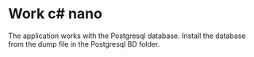 # Work c# nano
The application works with the Postgresql database. Install the database from the dump file in the Postgresql BD folder.